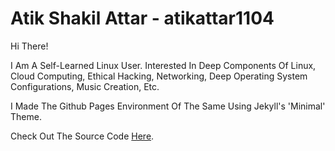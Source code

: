 # Atik Shakil Attar - atikattar1104
Hi There!

I Am A Self-Learned Linux User. Interested In Deep Components Of Linux, Cloud Computing, Ethical Hacking, Networking, Deep Operating System Configurations, Music Creation, Etc.

I Made The Github Pages Environment Of The Same Using Jekyll's 'Minimal' Theme.

Check Out The Source Code [Here](https://github.com/atikattar1104/atikattar1104).
